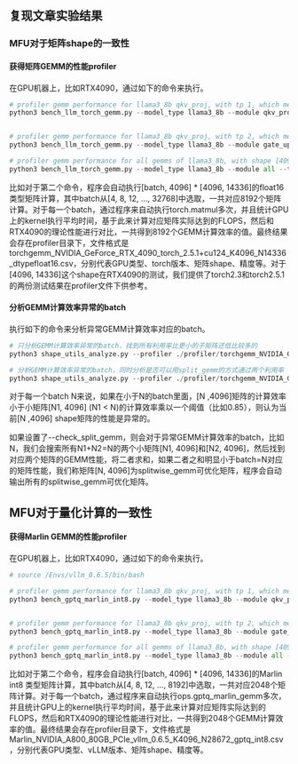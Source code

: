 ## 复现文章实验结果

### MFU对于矩阵shape的一致性

#### 获得矩阵GEMM的性能profiler

在GPU机器上，比如RTX4090，通过如下的命令来执行。

```python
# profiler gemm performance for llama3_8b qkv_proj, with tp 1, which means [4096, 6144]
python3 bench_llm_torch_gemm.py --model_type llama3_8b --module qkv_proj --tp_size 1


# profiler gemm performance for llama3_8b qkv_proj, with tp 2, which means [4096, 14336]
python3 bench_llm_torch_gemm.py --model_type llama3_8b --module gate_up_proj --tp_size 2

# profiler gemm performance for all gemms of llama3_8b, with shape [4096, 4096], [4096, 6144], [4096, 28672], [14336, 4096]
python3 bench_llm_torch_gemm.py --model_type llama3_8b --module all --tp_size 1
```

比如对于第二个命令，程序会自动执行[batch, 4096] * [4096, 14336]的float16类型矩阵计算，其中batch从[4, 8, 12, ..., 32768]中选取，一共对应8192个矩阵计算。对于每一个batch，通过程序来自动执行torch.matmul多次，并且统计GPU上的kernel执行平均时间，基于此来计算对应矩阵实际达到的FLOPS，然后和RTX4090的理论性能进行对比，一共得到8192个GEMM计算效率的值。最终结果会存在profiler目录下，文件格式是torchgemm_NVIDIA_GeForce_RTX_4090_torch_2.5.1+cu124_K4096_N14336_dtypefloat16.csv，分别代表GPU类型、torch版本、矩阵shape、精度等。对于[4096, 14336]这个shape在RTX4090的测试，我们提供了torch2.3和torch2.5.1的两份测试结果在profiler文件下供参考。

#### 分析GEMM计算效率异常的batch

执行如下的命令来分析异常GEMM计算效率对应的batch。

```python
# 只分析GEMM计算效率异常的batch，找到所有利用率比更小的子矩阵还低比较多的
python3 shape_utils_analyze.py --profiler ./profiler/torchgemm_NVIDIA_GeForce_RTX_4090_torch_2.5.1+cu124_K4096_N14336_dtypefloat16.csv

# 分析GEMM计算效率异常的batch，同时分析是否可以用split_gemm的方式通过两个利用率
python3 shape_utils_analyze.py --profiler ./profiler/torchgemm_NVIDIA_GeForce_RTX_4090_torch_2.5.1+cu124_K4096_N14336_dtypefloat16.csv --check_split_gemm
```

对于每一个batch N来说，如果在小于N的batch里面，[N ,4096]矩阵的计算效率小于小矩阵[N1, 4096] (N1 < N)的计算效率乘以一个阈值（比如0.85），则认为当前[N ,4096] shape矩阵的性能是异常的。

如果设置了--check_split_gemm，则会对于异常GEMM计算效率的batch，比如N，我们会搜索所有N1+N2=N的两个小矩阵[N1, 4096]和[N2, 4096]，然后找到对应两个矩阵的GEMM性能，将二者求和，如果二者之和明显小于batch=N对应的矩阵性能，我们称矩阵[N, 4096]为splitwise_gemm可优化矩阵，程序会自动输出所有的splitwise_gemm可优化矩阵。

## MFU对于量化计算的一致性

#### 获得Marlin GEMM的性能profiler

在GPU机器上，比如RTX4090，通过如下的命令来执行。

```python
# source /Envs/vllm_0.6.5/bin/bash

# profiler gemm performance for llama3_8b qkv_proj, with tp 1, which means [4096, 6144]
python3 bench_gptq_marlin_int8.py --model_type llama3_8b --module qkv_proj --tp_size 1


# profiler gemm performance for llama3_8b qkv_proj, with tp 2, which means [4096, 14336]
python3 bench_gptq_marlin_int8.py --model_type llama3_8b --module gate_up_proj --tp_size 2

# profiler gemm performance for all gemms of llama3_8b, with shape [4096, 4096], [4096, 6144], [4096, 28672], [14336, 4096]
python3 bench_gptq_marlin_int8.py --model_type llama3_8b --module all --tp_size 1
```

比如对于第二个命令，程序会自动执行[batch, 4096] * [4096, 14336]的Marlin int8 类型矩阵计算，其中batch从[4, 8, 12, ..., 8192]中选取，一共对应2048个矩阵计算。对于每一个batch，通过程序来自动执行ops.gptq_marlin_gemm多次，并且统计GPU上的kernel执行平均时间，基于此来计算对应矩阵实际达到的FLOPS，然后和RTX4090的理论性能进行对比，一共得到2048个GEMM计算效率的值。最终结果会存在profiler目录下，文件格式是Marlin_NVIDIA_A800_80GB_PCIe_vllm_0.6.5_K4096_N28672_gptq_int8.csv，分别代表GPU类型、vLLM版本、矩阵shape、精度等。
